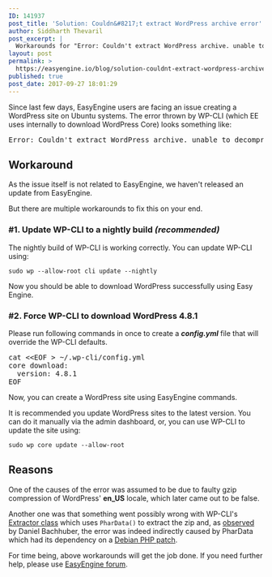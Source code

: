```yaml
---
ID: 141937
post_title: 'Solution: Couldn&#8217;t extract WordPress archive error'
author: Siddharth Thevaril
post_excerpt: |
  Workarounds for "Error: Couldn't extract WordPress archive. unable to decompress gzipped phar archive ... to temporary file".
layout: post
permalink: >
  https://easyengine.io/blog/solution-couldnt-extract-wordpress-archive-error/
published: true
post_date: 2017-09-27 18:01:29
---
```

Since last few days, EasyEngine users are facing an issue creating a WordPress site on Ubuntu systems. The error thrown by WP-CLI (which EE uses internally to download WordPress Core) looks something like:
<pre>Error: Couldn't extract WordPress archive. unable to decompress gzipped phar archive "/tmp/wp_59cb76c85c61c.tar.gz" to temporary file
</pre>
<h2>Workaround</h2>
As the issue itself is not related to EasyEngine, we haven't released an update from EasyEngine.

But there are multiple workarounds to fix this on your end.
<h3>#1. Update WP-CLI to a nightly build <em>(recommended)</em></h3>
The nightly build of WP-CLI is working correctly. You can update WP-CLI using:

<code>sudo wp --allow-root cli update --nightly</code>

Now you should be able to download WordPress successfully using Easy Engine.
<h3>#2. Force WP-CLI to download WordPress 4.8.1</h3>
Please run following commands in once to create a <em><strong>config.yml</strong></em> file that will override the WP-CLI defaults.
<pre>cat &lt;&lt;EOF &gt; ~/.wp-cli/config.yml
core download:
  version: 4.8.1
EOF
</pre>
Now, you can create a WordPress site using EasyEngine commands.

It is recommended you update WordPress sites to the latest version. You can do it manually via the admin dashboard, or, you can use WP-CLI to update the site using:

<code>sudo wp core update --allow-root</code>
<h2>Reasons</h2>
One of the causes of the error was assumed to be due to faulty gzip compression of WordPress' <strong>en_US</strong> locale, which later came out to be false.

Another one was that something went possibly wrong with WP-CLI's <a href="https://github.com/wp-cli/wp-cli/blob/master/php/WP_CLI/Extractor.php#L78">Extractor class</a> which uses <code>PharData()</code> to extract the zip and, as <a href="https://github.com/wp-cli/wp-cli/pull/4371">observed</a> by Daniel Bachhuber, the error was indeed indirectly caused by PharData which had its dependency on a <a href="https://github.com/wp-cli/wp-cli/issues/4370#issuecomment-331448980">Debian PHP patch</a>.

For time being, above workarounds will get the job done. If you need further help, please use <a href="http://community.rtcamp.com/c/easyengine">EasyEngine forum</a>.